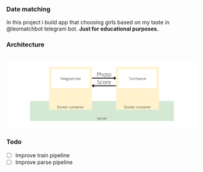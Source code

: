 ### Date matching

In this project i build app that choosing girls based on my taste in @leomatchbot telegram bot. **Just for educational purposes.**

### Architecture
<br><img src="img/Docker.png">


### Todo

* [ ] Improve train pipeline
* [ ] Improve parse pipeline
